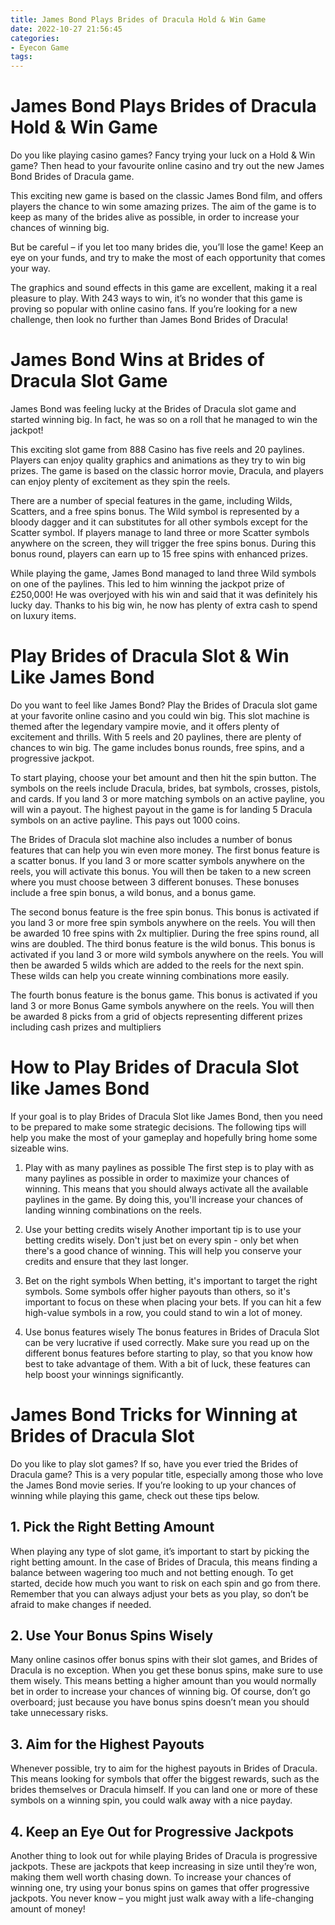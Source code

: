 ```yaml
---
title: James Bond Plays Brides of Dracula Hold & Win Game
date: 2022-10-27 21:56:45
categories:
- Eyecon Game
tags:
---
```



#  James Bond Plays Brides of Dracula Hold & Win Game

Do you like playing casino games? Fancy trying your luck on a Hold & Win game? Then head to your favourite online casino and try out the new James Bond Brides of Dracula game.

This exciting new game is based on the classic James Bond film, and offers players the chance to win some amazing prizes. The aim of the game is to keep as many of the brides alive as possible, in order to increase your chances of winning big.

But be careful – if you let too many brides die, you’ll lose the game! Keep an eye on your funds, and try to make the most of each opportunity that comes your way.

The graphics and sound effects in this game are excellent, making it a real pleasure to play. With 243 ways to win, it’s no wonder that this game is proving so popular with online casino fans. If you’re looking for a new challenge, then look no further than James Bond Brides of Dracula!

#  James Bond Wins at Brides of Dracula Slot Game

James Bond was feeling lucky at the Brides of Dracula slot game and started winning big. In fact, he was so on a roll that he managed to win the jackpot!

This exciting slot game from 888 Casino has five reels and 20 paylines. Players can enjoy quality graphics and animations as they try to win big prizes. The game is based on the classic horror movie, Dracula, and players can enjoy plenty of excitement as they spin the reels.

There are a number of special features in the game, including Wilds, Scatters, and a free spins bonus. The Wild symbol is represented by a bloody dagger and it can substitutes for all other symbols except for the Scatter symbol. If players manage to land three or more Scatter symbols anywhere on the screen, they will trigger the free spins bonus. During this bonus round, players can earn up to 15 free spins with enhanced prizes.

While playing the game, James Bond managed to land three Wild symbols on one of the paylines. This led to him winning the jackpot prize of £250,000! He was overjoyed with his win and said that it was definitely his lucky day. Thanks to his big win, he now has plenty of extra cash to spend on luxury items.

#  Play Brides of Dracula Slot & Win Like James Bond

Do you want to feel like James Bond? Play the Brides of Dracula slot game at your favorite online casino and you could win big. This slot machine is themed after the legendary vampire movie, and it offers plenty of excitement and thrills. With 5 reels and 20 paylines, there are plenty of chances to win big. The game includes bonus rounds, free spins, and a progressive jackpot.

To start playing, choose your bet amount and then hit the spin button. The symbols on the reels include Dracula, brides, bat symbols, crosses, pistols, and cards. If you land 3 or more matching symbols on an active payline, you will win a payout. The highest payout in the game is for landing 5 Dracula symbols on an active payline. This pays out 1000 coins.

The Brides of Dracula slot machine also includes a number of bonus features that can help you win even more money. The first bonus feature is a scatter bonus. If you land 3 or more scatter symbols anywhere on the reels, you will activate this bonus. You will then be taken to a new screen where you must choose between 3 different bonuses. These bonuses include a free spin bonus, a wild bonus, and a bonus game.

The second bonus feature is the free spin bonus. This bonus is activated if you land 3 or more free spin symbols anywhere on the reels. You will then be awarded 10 free spins with 2x multiplier. During the free spins round, all wins are doubled. The third bonus feature is the wild bonus. This bonus is activated if you land 3 or more wild symbols anywhere on the reels. You will then be awarded 5 wilds which are added to the reels for the next spin. These wilds can help you create winning combinations more easily.

The fourth bonus feature is the bonus game. This bonus is activated if you land 3 or more Bonus Game symbols anywhere on the reels. You will then be awarded 8 picks from a grid of objects representing different prizes including cash prizes and multipliers

#  How to Play Brides of Dracula Slot like James Bond 

If your goal is to play Brides of Dracula Slot like James Bond, then you need to be prepared to make some strategic decisions. The following tips will help you make the most of your gameplay and hopefully bring home some sizeable wins.

1) Play with as many paylines as possible
The first step is to play with as many paylines as possible in order to maximize your chances of winning. This means that you should always activate all the available paylines in the game. By doing this, you'll increase your chances of landing winning combinations on the reels.

2) Use your betting credits wisely
Another important tip is to use your betting credits wisely. Don't just bet on every spin - only bet when there's a good chance of winning. This will help you conserve your credits and ensure that they last longer.

3) Bet on the right symbols
When betting, it's important to target the right symbols. Some symbols offer higher payouts than others, so it's important to focus on these when placing your bets. If you can hit a few high-value symbols in a row, you could stand to win a lot of money.

4) Use bonus features wisely
The bonus features in Brides of Dracula Slot can be very lucrative if used correctly. Make sure you read up on the different bonus features before starting to play, so that you know how best to take advantage of them. With a bit of luck, these features can help boost your winnings significantly.

#  James Bond Tricks for Winning at Brides of Dracula Slot

Do you like to play slot games? If so, have you ever tried the Brides of Dracula game? This is a very popular title, especially among those who love the James Bond movie series. If you’re looking to up your chances of winning while playing this game, check out these tips below.

## 1. Pick the Right Betting Amount

When playing any type of slot game, it’s important to start by picking the right betting amount. In the case of Brides of Dracula, this means finding a balance between wagering too much and not betting enough. To get started, decide how much you want to risk on each spin and go from there. Remember that you can always adjust your bets as you play, so don’t be afraid to make changes if needed.

## 2. Use Your Bonus Spins Wisely

Many online casinos offer bonus spins with their slot games, and Brides of Dracula is no exception. When you get these bonus spins, make sure to use them wisely. This means betting a higher amount than you would normally bet in order to increase your chances of winning big. Of course, don’t go overboard; just because you have bonus spins doesn’t mean you should take unnecessary risks.

## 3. Aim for the Highest Payouts

Whenever possible, try to aim for the highest payouts in Brides of Dracula. This means looking for symbols that offer the biggest rewards, such as the brides themselves or Dracula himself. If you can land one or more of these symbols on a winning spin, you could walk away with a nice payday.

## 4. Keep an Eye Out for Progressive Jackpots

Another thing to look out for while playing Brides of Dracula is progressive jackpots. These are jackpots that keep increasing in size until they’re won, making them well worth chasing down. To increase your chances of winning one, try using your bonus spins on games that offer progressive jackpots. You never know – you might just walk away with a life-changing amount of money!